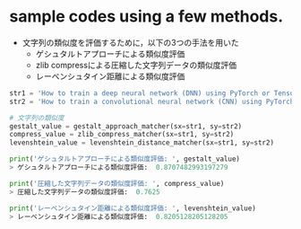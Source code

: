 # sample codes using a few methods.
- 文字列の類似度を評価するために，以下の3つの手法を用いた
  - ゲシュタルトアプローチによる類似度評価
  - zlib compressによる圧縮した文字列データの類似度評価
  - レーベンシュタイン距離による類似度評価
  
```python
str1 = 'How to train a deep neural network (DNN) using PyTorch or Tensorflow.'
str2 = 'How to train a convolutional neural network (CNN) using PyTorch or Tensorflow.'

# 文字列の類似度
gestalt_value = gestalt_approach_matcher(sx=str1, sy=str2)
compress_value = zlib_compress_matcher(sx=str1, sy=str2)
levenshtein_value = levenshtein_distance_matcher(sx=str1, sy=str2)

print('ゲシュタルトアプローチによる類似度評価: ', gestalt_value)
> ゲシュタルトアプローチによる類似度評価:  0.8707482993197279

print('圧縮した文字列データの類似度評価: ', compress_value)
> 圧縮した文字列データの類似度評価:  0.7625

print('レーベンシュタイン距離による類似度評価: ', levenshtein_value)
> レーベンシュタイン距離による類似度評価:  0.8205128205128205
```
